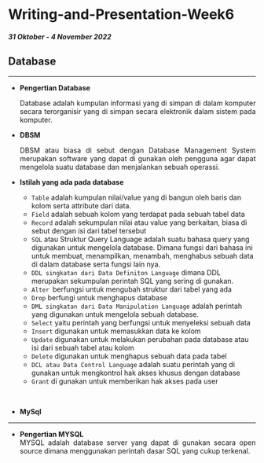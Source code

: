 # **Writing-and-Presentation-Week6**
<h5>31 Oktober - 4 November 2022</h5>

## **Database**
---

- **Pengertian Database**
    <div align="justify">Database adalah kumpulan informasi yang di simpan di dalam komputer secara terorganisir yang di simpan secara elektronik dalam sistem pada komputer.

- **DBSM**
    <div align="justify">DBSM atau biasa di sebut dengan Database Management System merupakan software yang dapat di gunakan oleh pengguna agar dapat mengelola suatu database dan menjalankan sebuah operassi.

- **Istilah yang ada pada database**
    - `Table` adalah kumpulan nilai/value yang di bangun oleh baris dan kolom serta attribute dari data.
    - `Field` adalah sebuah kolom yang terdapat pada sebuah tabel data
    - `Record` adalah sekumpulan nilai atau value yang berkaitan, biasa di sebut dengan isi dari tabel tersebut
    - `SQL` atau Struktur Query Language adalah suatu bahasa query yang digunakan untuk mengelola database. Dimana fungsi dari bahasa ini untuk membuat, menampilkan, menambah, menghabus sebuah data di dalam database serta fungsi lain nya.
    - `DDL singkatan dari Data Definiton Language` dimana DDL merupakan sekumpulan perintah SQL yang sering di gunakan.
    - `Alter `berfungsi untuk mengubah struktur dari tabel yang ada
    - `Drop` berfungi untuk menghapus database
    - `DML singkatan dari Data Manipulation Language` adalah perintah yang digunakan untuk mengelola sebuah database.
    - `Select` yaitu perintah yang berfungsi untuk menyeleksi sebuah data
    - `Insert` digunakan untuk memasukkan data ke kolom
    - `Update` digunakan untuk melakukan perubahan pada database atau isi dari sebuah tabel atau kolom
    - `Delete` digunakan untuk menghapus sebuah data pada tabel
    - `DCL atau Data Control Language` adalah suatu perintah yang di gunakan untuk mengkontrol hak akses khusus dengan database
    - `Grant` di gunakan untuk memberikan hak akses pada user

&nbsp;
- **MySql**
---

- **Pengertian MYSQL**
    <div align="justify">MYSQL adalah database server yang dapat di gunakan secara open source dimana menggunakan perintah dasar SQL yang cukup terkenal.